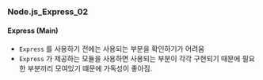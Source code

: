 ### Node.js_Express_02

#### Express (Main)
- `Express` 를 사용하기 전에는 사용되는 부분을 확인하기가 어려움
- `Express` 가 제공하는 모듈을 사용하면 사용되는 부분이 각각 구현되기 때문에 필요한 부분끼리 모여있기 떄문에 가독성이 좋아짐.